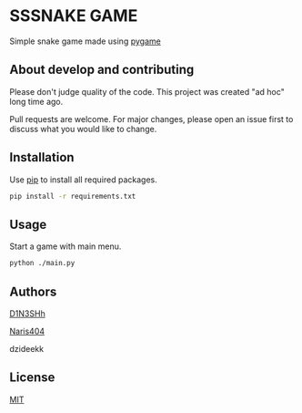 # SSSNAKE GAME

Simple snake game made using [pygame](https://github.com/pygame/pygame)


## About develop and contributing
Please don't judge quality of the code. This project was created "ad hoc" long time ago.

Pull requests are welcome. For major changes, please open an issue first to discuss what you would like to change.


## Installation

Use [pip](https://pip.pypa.io/en/stable/) to install all required packages.

```bash
pip install -r requirements.txt 
```

## Usage

Start a game with main menu.

```bash
python ./main.py
```


## Authors
[D1N3SHh](https://github.com/D1N3SHh)

[Naris404](https://github.com/Naris404)

dzideekk

## License
[MIT](https://github.com/I-Z-P/snake_game/blob/master/LICENSE)
